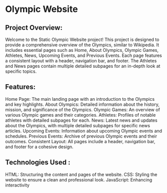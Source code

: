 # Olympic Website
## Project Overview:

Welcome to the Static Olympic Website project! This project is designed to provide a comprehensive overview of the Olympics, similar to Wikipedia. It includes essential pages such as Home, About Olympics, Olympic Games, Athletes, News, Upcoming Events, and Previous Events. Each page features a consistent layout with a header, navigation bar, and footer. The Athletes and News pages contain multiple detailed subpages for an in-depth look at specific topics.

## Features:
Home Page: The main landing page with an introduction to the Olympics and key highlights.
About Olympics: Detailed information about the history, mission, and significance of the Olympics.
Olympic Games: An overview of various Olympic games and their categories.
Athletes: Profiles of notable athletes with detailed subpages for each.
News: Latest news and updates about the Olympics, with multiple detailed subpages for specific news articles.
Upcoming Events: Information about upcoming Olympic events and schedules.
Previous Events: Archive of previous Olympic events and their outcomes.
Consistent Layout: All pages include a header, navigation bar, and footer for a cohesive design.

## Technologies Used :

HTML: Structuring the content and pages of the website.
CSS: Styling the website to ensure a clean and professional look.
JavaScript: Enhancing interactivity 
